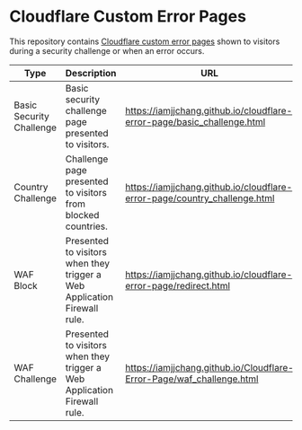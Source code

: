 # Cloudflare Custom Error Pages

This repository contains [Cloudflare custom error pages](https://support.cloudflare.com/hc/en-us/articles/200172706-Configuring-Custom-Pages-Error-and-Challenge-) shown to visitors during a security challenge or when an error occurs.

| Type | Description | URL |
|---|---|---|
| Basic Security Challenge | Basic security challenge page presented to visitors. | https://iamjjchang.github.io/cloudflare-error-page/basic_challenge.html |
| Country Challenge | Challenge page presented to visitors from blocked countries. | https://iamjjchang.github.io/cloudflare-error-page/country_challenge.html |
| WAF Block | Presented to visitors when they trigger a Web Application Firewall rule. | https://iamjjchang.github.io/cloudflare-error-page/redirect.html |
| WAF Challenge | Presented to visitors when they trigger a Web Application Firewall rule. | https://iamjjchang.github.io/Cloudflare-Error-Page/waf_challenge.html |

